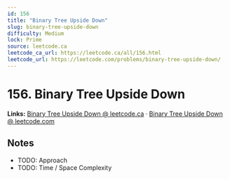 ```yaml
--- 
id: 156
title: "Binary Tree Upside Down"
slug: binary-tree-upside-down
difficulty: Medium
lock: Prime
source: leetcode.ca
leetcode_ca_url: https://leetcode.ca/all/156.html
leetcode_url: https://leetcode.com/problems/binary-tree-upside-down/
---
```


# 156. Binary Tree Upside Down

**Links:** [Binary Tree Upside Down @ leetcode.ca](https://leetcode.ca/all/156.html) · [Binary Tree Upside Down @ leetcode.com](https://leetcode.com/problems/binary-tree-upside-down/)

## Notes
- TODO: Approach
- TODO: Time / Space Complexity
